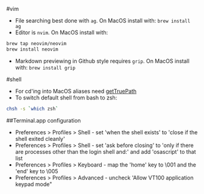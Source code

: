 #vim
* File searching best done with `ag`. On MacOS install with: `brew install ag`
* Editor is `nvim`. On MacOS install with:
```zsh
brew tap neovim/neovim
brew install neovim
```
* Markdown previewing in Github style requires `grip`. On MacOS install with: `brew install grip`

#shell
* For cd'ing into MacOS aliases need [getTruePath](https://github.com/shiguol/CD2Alies)
* To switch default shell from bash to zsh:
```bash
chsh -s `which zsh`
```

##Terminal.app configuration
* Preferences > Profiles > Shell - set 'when the shell exists' to 'close if
  the shell exited cleanly'
* Preferences > Profiles > Shell - set 'ask before closing' to 'only if there
  are processes other than the login shell and:' and add 'osascript' to that
  list
* Preferences > Profiles > Keyboard - map the 'home' key to \001 and the 'end'
  key to \005
* Preferences > Profiles > Advanced - uncheck 'Allow VT100 application keypad
  mode"

